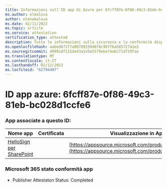 ```yaml
---
title: Informazioni sull'ID app di Azure per 6fcff87e-0f86-49c3-81eb-bc028d1ccfe6
ms.author: elmalova
author: elenamalova
ms.date: 02/11/2022
ms.topic: article
ms.service: attestation
certification_type: attested
description: Tutte le informazioni sulla sicurezza e la conformità disponibili per 6fcff87e-0f86-49c3-81eb-bc028d1ccfe6.
ms.openlocfilehash: aabed671f7a09789159d6f8c9b7f6a585727a1e2
ms.sourcegitcommit: 49991df115de43a1e5e5579ebef4ebc71df29fae
ms.translationtype: MT
ms.contentlocale: it-IT
ms.lasthandoff: 02/12/2022
ms.locfileid: "62794497"
---
```

# <a name="azure-app-id-6fcff87e-0f86-49c3-81eb-bc028d1ccfe6"></a>ID app azure: 6fcff87e-0f86-49c3-81eb-bc028d1ccfe6


### <a name="apps-associated-with-this-id"></a>App associate a questo ID:
| **Nome app** | **Certificata** | **Visualizzazione in AppSource** |
|--------------|---------------|-----------------------|
| [HelloSign per SharePoint](https://docs.microsoft.com/microsoft-365-app-certification/forward/WA200003245) |  | [https://appsource.microsoft.com/product/office/WA200003245](https://appsource.microsoft.com/product/office/WA200003245) |

### <a name="microsoft-365-app-compliance-status"></a>Microsoft 365 stato conformità app
- Publisher Attestaton Status: Completed
